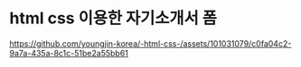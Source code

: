 # html css 이용한 자기소개서 폼





https://github.com/youngjin-korea/-html-css-/assets/101031079/c0fa04c2-9a7a-435a-8c1c-51be2a55bb61

